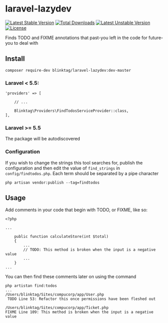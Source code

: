 # laravel-lazydev
[![Latest Stable Version](https://poser.pugx.org/blinktag/laravel-lazydev/v/stable?format=flat-square)](https://packagist.org/packages/blinktag/laravel-lazydev) [![Total Downloads](https://poser.pugx.org/blinktag/laravel-lazydev/downloads?format=flat-square)](https://packagist.org/packages/blinktag/laravel-lazydev) [![Latest Unstable Version](https://poser.pugx.org/blinktag/laravel-lazydev/v/unstable?format=flat-square)](https://packagist.org/packages/blinktag/laravel-lazydev) [![License](https://poser.pugx.org/blinktag/laravel-lazydev/license?format=flat-square)](https://packagist.org/packages/blinktag/laravel-lazydev)

Finds TODO and FIXME annotations that past-you left in the code for future-you to deal with

## Install

```
composer require-dev blinktag/laravel-lazydev:dev-master
```

### Laravel < 5.5:

```
'providers' => [

    // ...
    
    Blinktag\Providers\FindTodosServiceProvider::class,
],
```
### Laravel >= 5.5

The package will be autodiscovered

### Configuration

If you wish to change the strings this tool searches for, publish the configuration and then edit the value of `find_strings` in `config/findtodos.php`. Each term should be separated by a pipe character

```
php artisan vendor:publish --tag=findtodos
```

## Usage

Add comments in your code that begin with TODO, or FIXME, like so:

```
<?php

...

    public function calculateStore(int $total)
    {
    	...
    	// TODO: This method is broken when the input is a negative value
    	...
    }
...
```

You can then find these comments later on using the command

```
php artistan find:todos
...
/Users/blinktag/Sites/compucorp/app/User.php
 TODO Line 53: Refactor this once permissions have been fleshed out

/Users/blinktag/Sites/compucorp/app/Ticket.php
FIXME Line 109: This method is broken when the input is a negative value
```
